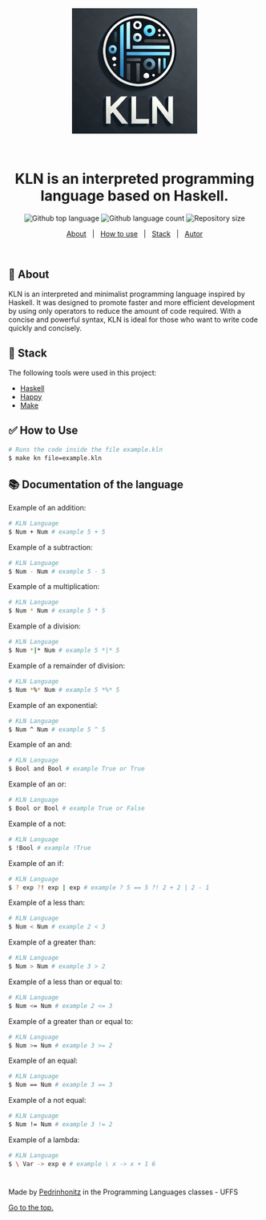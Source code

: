 <div align="center" id="top"> 
  <img src="./img/logo.png" alt="img-logo" style="width:250px; height:250px;" />

  &#xa0;

</div>

<h1 align="center">KLN is an interpreted programming language based on Haskell.</h1>

<p align="center">
  <img alt="Github top language" src="https://img.shields.io/github/languages/top/Pedrinhonitz/kln-language?color=56BEB8&logo=github">

  <img alt="Github language count" src="https://img.shields.io/github/languages/count/Pedrinhonitz/kln-language?color=56BEB8&logo=github">

  <img alt="Repository size" src="https://img.shields.io/github/repo-size/Pedrinhonitz/kln-language?color=56BEB8&logo=github">
</p>
<p align="center">
  <a href="#dart-about">About</a> &#xa0; | &#xa0; 
  <a href="#white_check_mark-how-to-use">How to use</a> &#xa0; | &#xa0;
  <a href="#rocket-stack">Stack</a> &#xa0; | &#xa0;
  <a href="https://github.com/Pedrinhonitz" target="_blank">Autor</a>
</p>

<br>

## :dart: About ##

KLN is an interpreted and minimalist programming language inspired by Haskell. It was designed to promote faster and more efficient development by using only operators to reduce the amount of code required. With a concise and powerful syntax, KLN is ideal for those who want to write code quickly and concisely.


## :rocket: Stack ##

The following tools were used in this project:

- [Haskell](https://www.haskell.org/)
- [Happy](https://github.com/haskell/happy)
- [Make](https://www.gnu.org/software/make/manual/make.html)

## :white_check_mark: How to Use ##
```bash
# Runs the code inside the file example.kln
$ make kn file=example.kln 
```

## :books: Documentation of the language ##

Example of an addition:
```bash
# KLN Language
$ Num + Num # example 5 + 5
```

Example of a subtraction:
```bash
# KLN Language
$ Num - Num # example 5 - 5
```

Example of a multiplication:
```bash
# KLN Language
$ Num * Num # example 5 * 5
```

Example of a division:
```bash
# KLN Language
$ Num *|* Num # example 5 *|* 5
```

Example of a remainder of division:
```bash
# KLN Language
$ Num *%* Num # example 5 *%* 5
```

Example of an exponential:
```bash
# KLN Language
$ Num ^ Num # example 5 ^ 5
```

Example of an and:
```bash
# KLN Language
$ Bool and Bool # example True or True
```
Example of an or:
```bash
# KLN Language
$ Bool or Bool # example True or False
```

Example of a not:
```bash
# KLN Language
$ !Bool # example !True
```

Example of an if:
```bash
# KLN Language
$ ? exp ?! exp | exp # example ? 5 == 5 ?! 2 + 2 | 2 - 1
```

Example of a less than:
```bash
# KLN Language
$ Num < Num # example 2 < 3
```

Example of a greater than:
```bash
# KLN Language
$ Num > Num # example 3 > 2
```

Example of a less than or equal to:
```bash
# KLN Language
$ Num <= Num # example 2 <= 3
```

Example of a greater than or equal to:
```bash
# KLN Language
$ Num >= Num # example 3 >= 2
```

Example of an equal:
```bash
# KLN Language
$ Num == Num # example 3 == 3
```

Example of a not equal:
```bash
# KLN Language
$ Num != Num # example 3 != 2
```

Example of a lambda:
```bash
# KLN Language
$ \ Var -> exp e # example \ x -> x + 1 6
```

#
Made by <a href="https://github.com/Pedrinhonitz" target="_blank">Pedrinhonitz</a> in the Programming Languages classes - UFFS

<a href="#top">Go to the top.</a>